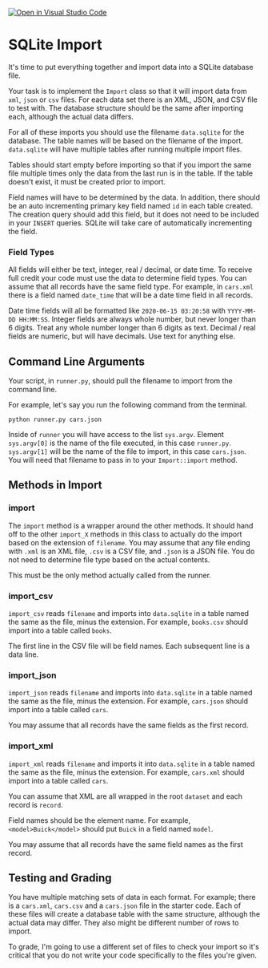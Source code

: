 [![Open in Visual Studio Code](https://classroom.github.com/assets/open-in-vscode-c66648af7eb3fe8bc4f294546bfd86ef473780cde1dea487d3c4ff354943c9ae.svg)](https://classroom.github.com/online_ide?assignment_repo_id=9008070&assignment_repo_type=AssignmentRepo)
# SQLite Import

It's time to put everything together and import data into a SQLite database file.

Your task is to implement the `Import` class so that it will import data from `xml`, `json` or `csv` files. For each data set there is an XML, JSON, and CSV file to test with. The database structure should be the same after importing each, although the actual data differs. 

For all of these imports you should use the filename `data.sqlite` for the database. The table names will be based on the filename of the import. `data.sqlite` will have multiple tables after running multiple import files. 

Tables should start empty before importing so that if you import the same file multiple times only the data from the last run is in the table. If the table doesn't exist, it must be created prior to import. 

Field names will have to be determined by the data. In addition, there should be an auto incrementing primary key field named `id` in each table created. The creation query should add this field, but it does not need to be included in your `INSERT` queries. SQLite will take care of automatically incrementing the field. 

### Field Types
All fields will either be text, integer, real / decimal, or date time. To receive full credit your code must use the data to determine field types. You can assume that all records have the same field type. For example, in `cars.xml` there is a field named `date_time` that will be a date time field in all records.

Date time fields will all be formatted like `2020-06-15 03:20:58` with `YYYY-MM-DD HH:MM:SS`. Integer fields are always whole number, but never longer than 6 digits. Treat any whole number longer than 6 digits as text. Decimal / real fields are numeric, but will have decimals. Use text for anything else. 

## Command Line Arguments
Your script, in `runner.py`, should pull the filename to import from the command line. 

For example, let's say you run the following command from the terminal.

```
python runner.py cars.json
```

Inside of `runner` you will have access to the list `sys.argv`. Element `sys.argv[0]` is the name of the file executed, in this case `runner.py`. `sys.argv[1]` will be the name of the file to import, in this case `cars.json`. You will need that filename to pass in to your `Import::import` method.

## Methods in Import

### import
The `import` method is a wrapper around the other methods. It should hand off to the other `import_X` methods in this class to actually do the import based on the extension of `filename`. You may assume that any file ending with `.xml` is an XML file, `.csv` is a CSV file, and `.json` is a JSON file. You do not need to determine file type based on the actual contents. 

This must be the only method actually called from the runner. 

### import_csv
`import_csv` reads `filename` and imports into `data.sqlite` in a table named the same as the file, minus the extension. For example, `books.csv` should import into a table called `books`.

The first line in the CSV file will be field names. Each subsequent line is a data line.

### import_json
`import_json` reads `filename` and imports into `data.sqlite` in a table named the same as the file, minus the extension. For example, `cars.json` should import into a table called `cars`. 

You may assume that all records have the same fields as the first record. 

### import_xml
`import_xml` reads `filename` and imports it into `data.sqlite` in a table named the same as the file, minus the extension. For example, `cars.xml` should import into a table called `cars`. 

You can assume that XML are all wrapped in the root `dataset` and each record is `record`. 

Field names should be the element name. For example, `<model>Buick</model>` should put `Buick` in a field named `model`.

You may assume that all records have the same field names as the first record. 

## Testing and Grading
You have multiple matching sets of data in each format. For example; there is a `cars.xml`, `cars.csv` and a `cars.json` file in the starter code. Each of these files will create a database table with the same structure, although the actual data may differ. They also might be different number of rows to import. 

To grade, I'm going to use a different set of files to check your import so it's critical that you do not write  your code specifically to the files you're given. 